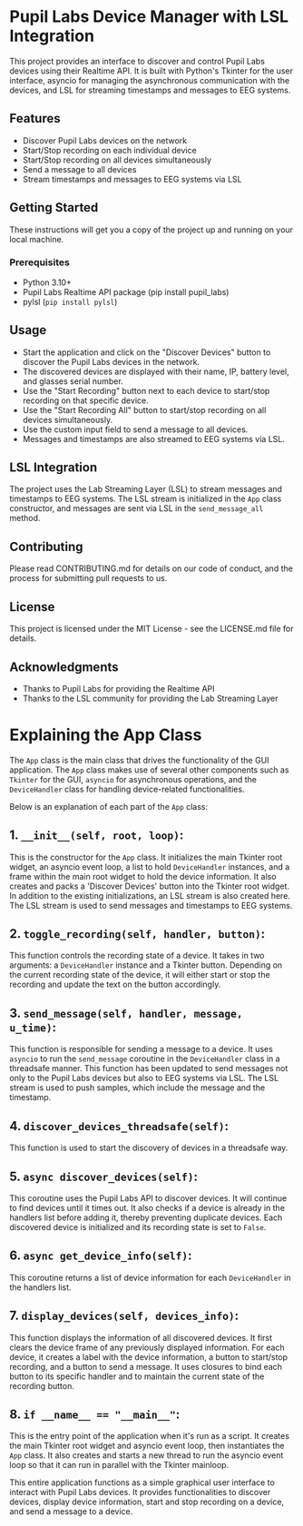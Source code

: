 # Pupil Labs Device Manager with LSL Integration
This project provides an interface to discover and control Pupil Labs devices using their Realtime API. It is built with Python's Tkinter for the user interface, asyncio for managing the asynchronous communication with the devices, and LSL for streaming timestamps and messages to EEG systems.
## Features
- Discover Pupil Labs devices on the network
- Start/Stop recording on each individual device
- Start/Stop recording on all devices simultaneously
- Send a message to all devices
- Stream timestamps and messages to EEG systems via LSL

## Getting Started
These instructions will get you a copy of the project up and running on your local machine.

### Prerequisites
- Python 3.10+
- Pupil Labs Realtime API package (pip install pupil_labs)
- pylsl (`pip install pylsl`)


## Usage
- Start the application and click on the "Discover Devices" button to discover the Pupil Labs devices in the network.
- The discovered devices are displayed with their name, IP, battery level, and glasses serial number.
- Use the "Start Recording" button next to each device to start/stop recording on that specific device.
- Use the "Start Recording All" button to start/stop recording on all devices simultaneously.
- Use the custom input field to send a message to all devices.
- Messages and timestamps are also streamed to EEG systems via LSL.

## LSL Integration
The project uses the Lab Streaming Layer (LSL) to stream messages and timestamps to EEG systems. The LSL stream is initialized in the `App` class constructor, and messages are sent via LSL in the `send_message_all` method.

## Contributing
Please read CONTRIBUTING.md for details on our code of conduct, and the process for submitting pull requests to us.
## License
This project is licensed under the MIT License - see the LICENSE.md file for details.

## Acknowledgments
- Thanks to Pupil Labs for providing the Realtime API
- Thanks to the LSL community for providing the Lab Streaming Layer

# Explaining the App Class

The `App` class is the main class that drives the functionality of the GUI application. The `App` class makes use of several other components such as `Tkinter` for the GUI, `asyncio` for asynchronous operations, and the `DeviceHandler` class for handling device-related functionalities.

Below is an explanation of each part of the `App` class:

## 1. `__init__(self, root, loop)`: 

This is the constructor for the `App` class. It initializes the main Tkinter root widget, an asyncio event loop, a list to hold `DeviceHandler` instances, and a frame within the main root widget to hold the device information. It also creates and packs a 'Discover Devices' button into the Tkinter root widget.
In addition to the existing initializations, an LSL stream is also created here. The LSL stream is used to send messages and timestamps to EEG systems.
## 2. `toggle_recording(self, handler, button)`: 

This function controls the recording state of a device. It takes in two arguments: a `DeviceHandler` instance and a Tkinter button. Depending on the current recording state of the device, it will either start or stop the recording and update the text on the button accordingly.

## 3. `send_message(self, handler, message, u_time)`: 

This function is responsible for sending a message to a device. It uses `asyncio` to run the `send_message` coroutine in the `DeviceHandler` class in a threadsafe manner.
This function has been updated to send messages not only to the Pupil Labs devices but also to EEG systems via LSL. The LSL stream is used to push samples, which include the message and the timestamp.

## 4. `discover_devices_threadsafe(self)`: 

This function is used to start the discovery of devices in a threadsafe way.

## 5. `async discover_devices(self)`: 

This coroutine uses the Pupil Labs API to discover devices. It will continue to find devices until it times out. It also checks if a device is already in the handlers list before adding it, thereby preventing duplicate devices. Each discovered device is initialized and its recording state is set to `False`.

## 6. `async get_device_info(self)`: 

This coroutine returns a list of device information for each `DeviceHandler` in the handlers list.

## 7. `display_devices(self, devices_info)`: 

This function displays the information of all discovered devices. It first clears the device frame of any previously displayed information. For each device, it creates a label with the device information, a button to start/stop recording, and a button to send a message. It uses closures to bind each button to its specific handler and to maintain the current state of the recording button.

## 8. `if __name__ == "__main__"`: 

This is the entry point of the application when it's run as a script. It creates the main Tkinter root widget and asyncio event loop, then instantiates the `App` class. It also creates and starts a new thread to run the asyncio event loop so that it can run in parallel with the Tkinter mainloop. 

This entire application functions as a simple graphical user interface to interact with Pupil Labs devices. It provides functionalities to discover devices, display device information, start and stop recording on a device, and send a message to a device.
